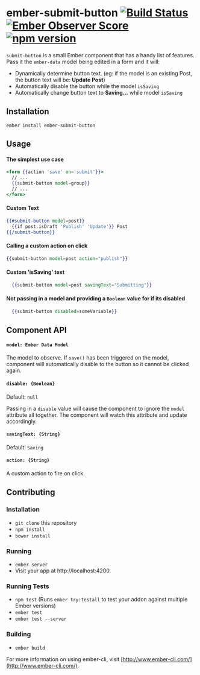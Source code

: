 # ember-submit-button [![Build Status](https://travis-ci.org/mattmcmanus/ember-submit-button.svg?branch=master)](https://travis-ci.org/mattmcmanus/ember-submit-button) [![Ember Observer Score](https://emberobserver.com/badges/ember-submit-button.svg)](https://emberobserver.com/addons/ember-submit-button) [![npm version](https://badge.fury.io/js/ember-submit-button.svg)](https://badge.fury.io/js/ember-submit-button)


`submit-button` is a small Ember component that has a handy list of features. Pass it the `ember-data` model being edited in a form and it will:

* Dynamically determine button text. (eg: if the model is an existing Post, the button text will be: **Update Post**)
* Automatically disable the button while the model `isSaving`
* Automatically change button text to **Saving...** while model `isSaving`

## Installation

```
ember install ember-submit-button
```

## Usage

#### The simplest use case
```hbs
<form {{action 'save' on='submit'}}>
  // ...
  {{submit-button model=group}}
  // ...
</form>
```

#### Custom Text
```hbs
{{#submit-button model=post}}
  {{if post.isDraft 'Publish' 'Update'}} Post
{{/submit-button}}
```

#### Calling a custom action on click
```hbs
{{submit-button model=post action="publish"}}
```

#### Custom 'isSaving' text
```hbs
  {{submit-button model=post savingText="Submitting"}}
```

#### Not passing in a model and providing a `Boolean` value for if its disabled
```hbs
  {{submit-button disabled=someVariable}}
```

## Component API

#### `model: Ember Data Model`

The model to observe. If `save()` has been triggered on the model, component will automatically disable to the button so it cannot be clicked again.

#### `disable: {Boolean}`

Default: `null`

Passing in a `disable` value will cause the component to ignore the `model` attribute all together. The component will watch this attribute and update accordingly.

#### `savingText: {String}`

Default: `Saving`

#### `action: {String}`

A custom action to fire on click.

## Contributing

### Installation

* `git clone` this repository
* `npm install`
* `bower install`

### Running

* `ember server`
* Visit your app at http://localhost:4200.

### Running Tests

* `npm test` (Runs `ember try:testall` to test your addon against multiple Ember versions)
* `ember test`
* `ember test --server`

### Building

* `ember build`

For more information on using ember-cli, visit [http://www.ember-cli.com/](http://www.ember-cli.com/).
